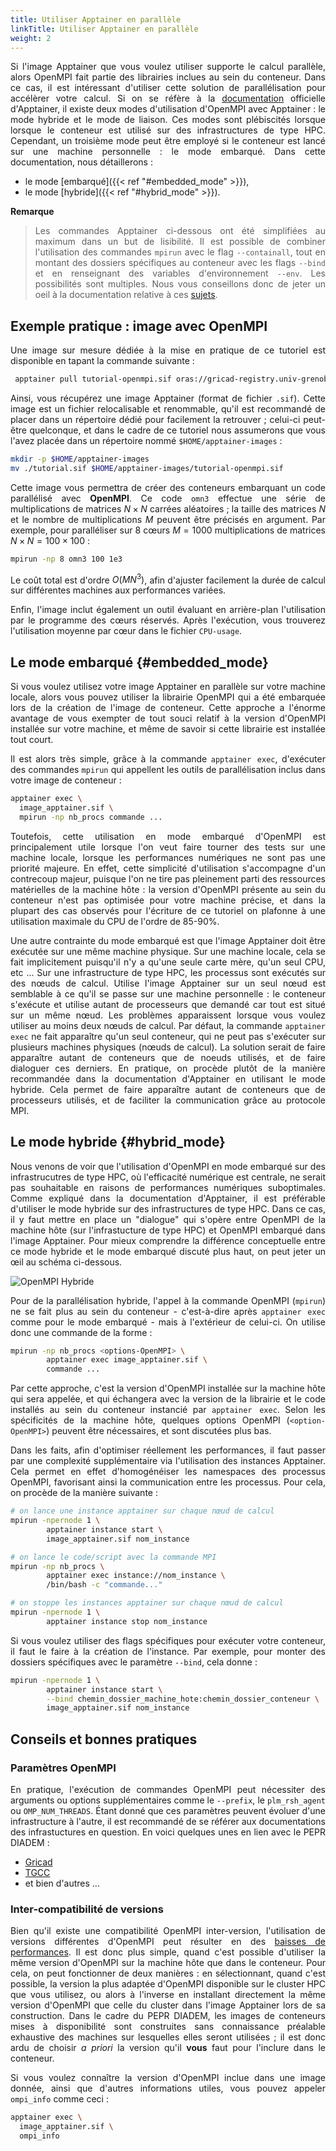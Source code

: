 ```yaml
---
title: Utiliser Apptainer en parallèle
linkTitle: Utiliser Apptainer en parallèle
weight: 2
---
```


<div align="justify">

Si l'image Apptainer que vous voulez utiliser supporte le calcul parallèle, alors OpenMPI fait partie des librairies inclues au sein du conteneur. Dans ce cas, il est intéressant d'utiliser cette solution de parallélisation pour accélèrer votre calcul. Si on se réfère à la [documentation](https://apptainer.org/docs/user/latest/mpi.html) officielle d'Apptainer, il existe deux modes d'utilisation d'OpenMPI avec Apptainer : le mode hybride et le mode de liaison. Ces modes sont plébiscités lorsque lorsque le conteneur est utilisé sur des infrastructures de type HPC. Cependant, un troisième mode peut être employé si le conteneur est lancé sur une machine personnelle : le mode embarqué. Dans cette documentation, nous détaillerons :

- le mode [embarqué]({{< ref "#embedded_mode" >}}),
- le mode [hybride]({{< ref "#hybrid_mode" >}}).

**Remarque**

> Les commandes Apptainer ci-dessous ont été simplifiées au maximum dans un but de lisibilité. Il est possible de combiner l'utilisation des commandes `mpirun` avec le flag `--containall`, tout en montant des dossiers spécifiques au conteneur avec les flags `--bind` et en renseignant des variables d'environnement `--env`. Les possibilités sont multiples. Nous vous conseillons donc de jeter un oeil à la documentation relative à ces [sujets](/documentation/use/apptainer-image).

## Exemple pratique : image avec OpenMPI

Une image sur mesure dédiée à la mise en pratique de ce tutoriel est disponible en tapant la commande suivante :

```bash
 apptainer pull tutorial-openmpi.sif oras://gricad-registry.univ-grenoble-alpes.fr/diamond/apptainer/apptainer-singularity-projects/tutorial-openmpi.sif:latest
```

Ainsi, vous récupérez une image Apptainer (format de fichier `.sif`). Cette image est un fichier relocalisable et renommable, qu'il est recommandé de placer dans un répertoire dédié pour facilement la retrouver ; celui-ci peut-être quelconque, et dans le cadre de ce tutoriel nous assumerons que vous l'avez placée dans un répertoire nommé `$HOME/apptainer-images` :

```bash
mkdir -p $HOME/apptainer-images
mv ./tutorial.sif $HOME/apptainer-images/tutorial-openmpi.sif
```

Cette image vous permettra de créer des conteneurs embarquant un code parallélisé avec **OpenMPI**. Ce code `omn3` effectue une série de multiplications de matrices $N \times N$ carrées aléatoires ; la taille des matrices $N$ et le nombre de multiplications $M$ peuvent être précisés en argument. Par exemple, pour paralléliser sur $8$ cœurs $M=1000$ multiplications de matrices $N \times N = 100 \times 100$ :

```bash
mpirun -np 8 omn3 100 1e3
```

Le coût total est d'ordre $O(MN^3)$, afin d'ajuster facilement la durée de calcul sur différentes machines aux performances variées.

Enfin, l'image inclut également un outil évaluant en arrière-plan l'utilisation par le programme des cœurs réservés. Après l'exécution, vous trouverez l'utilisation moyenne par cœur dans le fichier `CPU-usage`.

## Le mode embarqué {#embedded_mode}

Si vous voulez utilisez votre image Apptainer en parallèle sur votre machine locale, alors vous pouvez utiliser la librairie OpenMPI qui a été embarquée lors de la création de l'image de conteneur.
Cette approche a l'énorme avantage de vous exempter de tout souci relatif à la version d'OpenMPI installée sur votre machine, et même de savoir si cette librairie est installée tout court.

Il est alors très simple, grâce à la commande `apptainer exec`, d'exécuter des commandes `mpirun` qui appellent les outils de parallélisation inclus dans votre image de conteneur :

```bash
apptainer exec \
  image_apptainer.sif \
  mpirun -np nb_procs commande ...
```

Toutefois, cette utilisation en mode embarqué d'OpenMPI est principalement utile lorsque l'on veut faire tourner des tests sur une machine locale, lorsque les performances numériques ne sont pas une priorité majeure. En effet, cette simplicité d'utilisation s'accompagne d'un contrecoup majeur, puisque l'on ne tire pas pleinement parti des ressources matérielles de la machine hôte : la version d'OpenMPI présente au sein du conteneur n'est pas optimisée pour votre machine précise, et dans la plupart des cas observés pour l'écriture de ce tutoriel on plafonne à une utilisation maximale du CPU de l'ordre de 85-90%.

Une autre contrainte du mode embarqué est que l'image Apptainer doit être exécutée sur une même machine physique. Sur une machine locale, cela se fait implicitement puisqu'il n'y a qu'une seule carte mère, qu'un seul CPU, etc ... Sur une infrastructure de type HPC, les processus sont exécutés sur des nœuds de calcul. Utilise l'image Apptainer sur un seul nœud est semblable à ce qu'il se passe sur une machine personnelle : le conteneur s'exécute et utilise autant de processeurs que demandé car tout est situé sur un même nœud. Les problèmes apparaissent lorsque vous voulez utiliser au moins deux nœuds de calcul. Par défaut, la commande `apptainer exec` ne fait apparaître qu'un seul conteneur, qui ne peut pas s'exécuter sur plusieurs machines physiques (nœuds de calcul). La solution serait de faire apparaître autant de conteneurs que de noeuds utilisés, et de faire dialoguer ces derniers. En pratique, on procède plutôt de la manière recommandée dans la documentation d'Apptainer en utilisant le mode hybride. Cela permet de faire apparaître autant de conteneurs que de processeurs utilisés, et de faciliter la communication grâce au protocole MPI.

## Le mode hybride {#hybrid_mode}

Nous venons de voir que l'utilisation d'OpenMPI en mode embarqué sur des infrastrucutres de type HPC, où l'efficacité numérique est centrale, ne serait pas souhaitable en raisons de performances numériques suboptimales. Comme expliqué dans la documentation d'Apptainer, il est préférable d'utiliser le mode hybride sur des infrastructures de type HPC. Dans ce cas, il y faut mettre en place un "dialogue" qui s'opère entre OpenMPI de la machine hôte (sur l'infrastucture de type HPC) et OpenMPI embarqué dans l'image Apptainer. Pour mieux comprendre la différence conceptuelle entre ce mode hybride et le mode embarqué discuté plus haut, on peut jeter un œil au schéma ci-dessous.

<!-- (NOTE : INCLURE SCHÉMA OPENMPI EMBARQUÉ/HYBRIDE ICI). -->

<div class="text-center mt-4 mb-4">
        <img alt="OpenMPI Hybride" class="hybrid-ompi">
</div>

Pour de la parallélisation hybride, l'appel à la commande OpenMPI (`mpirun`) ne se fait plus au sein du conteneur - c'est-à-dire après `apptainer exec` comme pour le mode embarqué - mais à l'extérieur de celui-ci. On utilise donc une commande de la forme :

```bash
mpirun -np nb_procs <options-OpenMPI> \
        apptainer exec image_apptainer.sif \
        commande ...

```

Par cette approche, c'est la version d'OpenMPI installée sur la machine hôte qui sera appelée, et qui échangera avec la version de la librairie et le code installés au sein du conteneur instancié par `apptainer exec`. Selon les spécificités de la machine hôte, quelques options OpenMPI (`<option-OpenMPI>`) peuvent être nécessaires, et sont discutées plus bas.

Dans les faits, afin d'optimiser réellement les performances, il faut passer par une complexité supplémentaire via l'utilisation des instances Apptainer. Cela permet en effet d'homogénéiser les namespaces des processus OpenMPI, favorisant ainsi la communication entre les processus. Pour cela, on procède de la manière suivante :

```bash
# on lance une instance apptainer sur chaque nœud de calcul
mpirun -npernode 1 \
        apptainer instance start \
        image_apptainer.sif nom_instance

# on lance le code/script avec la commande MPI
mpirun -np nb_procs \
        apptainer exec instance://nom_instance \
        /bin/bash -c "commande..."

# on stoppe les instances apptainer sur chaque nœud de calcul
mpirun -npernode 1 \
        apptainer instance stop nom_instance
```

Si vous voulez utiliser des flags spécifiques pour exécuter votre conteneur, il faut le faire à la création de l'instance. Par exemple, pour monter des dossiers spécifiques avec le paramètre `--bind`, cela donne :

```bash
mpirun -npernode 1 \
        apptainer instance start \
        --bind chemin_dossier_machine_hote:chemin_dossier_conteneur \
        image_apptainer.sif nom_instance
```

## Conseils et bonnes pratiques

### Paramètres OpenMPI

En pratique, l'exécution de commandes OpenMPI peut nécessiter des arguments ou options supplémentaires comme le `--prefix`, le `plm_rsh_agent` ou `OMP_NUM_THREADS`. Étant donné que ces paramètres peuvent évoluer d'une infrastructure à l'autre, il est recommandé de se référer aux documentations des infrastuctures en question. En voici quelques unes en lien avec le PEPR DIADEM :

- [Gricad](https://gricad-doc.univ-grenoble-alpes.fr/hpc/softenv/container/)
- [TGCC](https://www-hpc.cea.fr/tgcc-public/en/html/toc/fulldoc/Virtualization.html?highlight=singularity)
- et bien d'autres ...

### Inter-compatibilité de versions

Bien qu'il existe une compatibilité OpenMPI inter-version, l'utilisation de versions différentes d'OpenMPI peut résulter en des [baisses de performances](https://github.com/ckhroulev/apptainer-with-ompi/tree/main). Il est donc plus simple, quand c'est possible d'utiliser la même version d'OpenMPI sur la machine hôte que dans le conteneur. Pour cela, on peut fonctionner de deux manières : en sélectionnant, quand c'est possible, la version la plus adaptée d'OpenMPI disponible sur le cluster HPC que vous utilisez, ou alors à l'inverse en installant directement la même version d'OpenMPI que celle du cluster dans l'image Apptainer lors de sa construction.
Dans le cadre du PEPR DIADEM, les images de conteneurs mises à disponibilité sont construites sans connaissance préalable exhaustive des machines sur lesquelles elles seront utilisées ; il est donc ardu de choisir _a priori_ la version qu'il **vous** faut pour l'inclure dans le conteneur.

Si vous voulez connaître la version d'OpenMPI inclue dans une image donnée, ainsi que d'autres informations utiles, vous pouvez appeler `ompi_info` comme ceci :

```bash
apptainer exec \
  image_apptainer.sif \
  ompi_info
```

</div>

